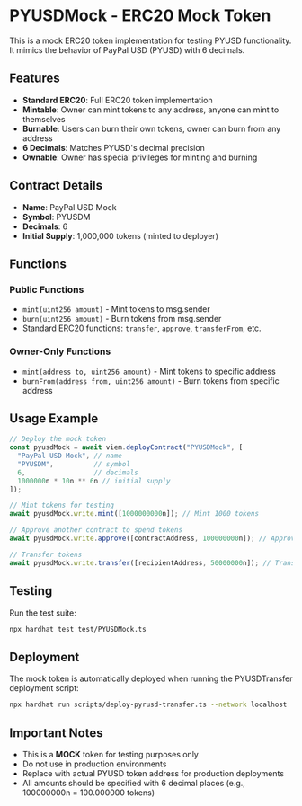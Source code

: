 # PYUSDMock - ERC20 Mock Token

This is a mock ERC20 token implementation for testing PYUSD functionality. It mimics the behavior of PayPal USD (PYUSD) with 6 decimals.

## Features

- **Standard ERC20**: Full ERC20 token implementation
- **Mintable**: Owner can mint tokens to any address, anyone can mint to themselves
- **Burnable**: Users can burn their own tokens, owner can burn from any address
- **6 Decimals**: Matches PYUSD's decimal precision
- **Ownable**: Owner has special privileges for minting and burning

## Contract Details

- **Name**: PayPal USD Mock
- **Symbol**: PYUSDM
- **Decimals**: 6
- **Initial Supply**: 1,000,000 tokens (minted to deployer)

## Functions

### Public Functions
- `mint(uint256 amount)` - Mint tokens to msg.sender
- `burn(uint256 amount)` - Burn tokens from msg.sender
- Standard ERC20 functions: `transfer`, `approve`, `transferFrom`, etc.

### Owner-Only Functions
- `mint(address to, uint256 amount)` - Mint tokens to specific address
- `burnFrom(address from, uint256 amount)` - Burn tokens from specific address

## Usage Example

```typescript
// Deploy the mock token
const pyusdMock = await viem.deployContract("PYUSDMock", [
  "PayPal USD Mock", // name
  "PYUSDM",          // symbol
  6,                 // decimals
  1000000n * 10n ** 6n // initial supply
]);

// Mint tokens for testing
await pyusdMock.write.mint([1000000000n]); // Mint 1000 tokens

// Approve another contract to spend tokens
await pyusdMock.write.approve([contractAddress, 100000000n]); // Approve 100 tokens

// Transfer tokens
await pyusdMock.write.transfer([recipientAddress, 50000000n]); // Transfer 50 tokens
```

## Testing

Run the test suite:
```bash
npx hardhat test test/PYUSDMock.ts
```

## Deployment

The mock token is automatically deployed when running the PYUSDTransfer deployment script:

```bash
npx hardhat run scripts/deploy-pyrusd-transfer.ts --network localhost
```

## Important Notes

- This is a **MOCK** token for testing purposes only
- Do not use in production environments
- Replace with actual PYUSD token address for production deployments
- All amounts should be specified with 6 decimal places (e.g., 100000000n = 100.000000 tokens)
